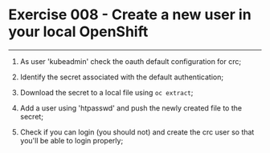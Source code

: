 # Exercise 008 - Create a new user in your local OpenShift

---

1. As user 'kubeadmin' check the oauth default configuration for crc;

2. Identify the secret associated with the default authentication;

3. Download the secret to a local file using ```oc extract```;

4. Add a user using 'htpasswd' and push the newly created file to the secret;

5. Check if you can login (you should not) and create the crc user so that
   you'll be able to login properly;
